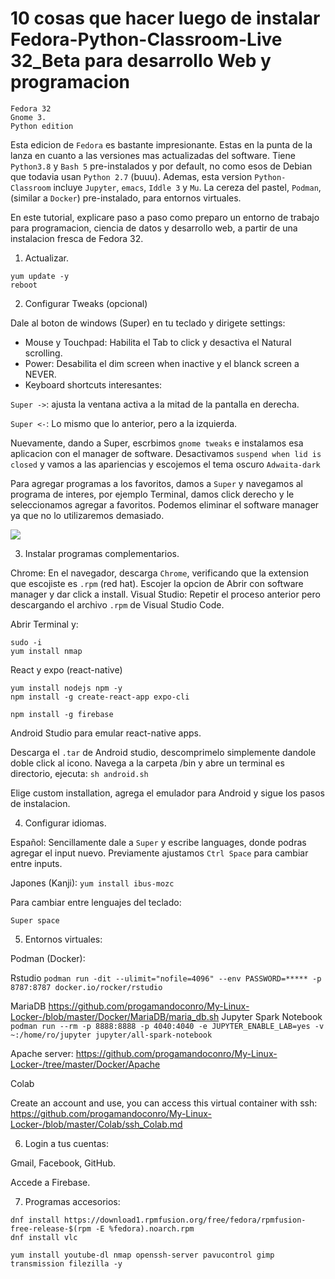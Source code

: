 # 10 cosas que hacer luego de instalar  Fedora-Python-Classroom-Live 32_Beta para desarrollo Web y programacion

```
Fedora 32 
Gnome 3.
Python edition
```


Esta edicion de ``Fedora`` es bastante impresionante. Estas en la punta de la lanza en cuanto a las versiones mas actualizadas del software. Tiene ``Python3.8`` y ``Bash 5`` pre-instalados y por default, no como esos de Debian que todavia usan ``Python 2.7`` (buuu). Ademas, esta version ``Python-Classroom`` incluye ``Jupyter``, ``emacs``, ``Iddle 3`` y ``Mu``. La cereza del pastel, ``Podman``, (similar a ``Docker``) pre-instalado, para entornos virtuales. 

En este tutorial, explicare paso a paso como preparo un entorno de trabajo para programacion, ciencia de datos y desarrollo web, a partir de una instalacion fresca de Fedora 32.

1. Actualizar.
```
yum update -y
reboot
```
2. Configurar Tweaks (opcional)

Dale al boton de windows (Super) en tu teclado y dirigete settings:

* Mouse y Touchpad: Habilita el Tab to click y desactiva el Natural scrolling.
* Power: Desabilita el dim screen when inactive y el  blanck screen a NEVER.
* Keyboard shortcuts interesantes: 

``Super ->``: ajusta la ventana activa a la mitad de la pantalla en derecha.

``Super <-``: Lo mismo que lo anterior, pero a la izquierda.

Nuevamente, dando a Super, escrbimos ``gnome tweaks`` e instalamos esa aplicacion con el manager de software. Desactivamos ``suspend when lid is closed`` y vamos a las apariencias y escojemos el tema oscuro ``Adwaita-dark``

Para agregar programas a los favoritos, damos a ``Super`` y navegamos al programa de interes, por ejemplo Terminal, damos click derecho y le seleccionamos agregar a favoritos. Podemos eliminar el software manager ya que no lo utilizaremos demasiado.

<div> 

<img src="./'Screenshot from 2020-04-10 15-13-42.png'" />

</div>

3. Instalar programas complementarios.

Chrome: En el navegador, descarga ``Chrome``, verificando que la extension que escojiste es ``.rpm`` (red hat). Escojer la opcion de Abrir con software manager y dar click a install.
Visual Studio: Repetir el proceso anterior pero descargando el archivo ``.rpm`` de Visual Studio Code.

Abrir Terminal y:

```
sudo -i
yum install nmap

```

React y expo (react-native)
```
yum install nodejs npm -y
npm install -g create-react-app expo-cli
```

```
npm install -g firebase
```
Android Studio para emular react-native apps.

Descarga el ``.tar`` de Android studio, descomprimelo simplemente dandole doble click al icono. Navega a la carpeta /bin y abre un terminal es directorio, ejecuta:
``sh android.sh``

Elige custom installation, agrega el emulador para Android y sigue los pasos de instalacion. 

4. Configurar idiomas.

Español: Sencillamente dale a ``Super`` y escribe languages, donde podras agregar el input nuevo. Previamente ajustamos ``Ctrl Space`` para cambiar entre inputs. 

Japones (Kanji): ``yum install ibus-mozc``

Para cambiar entre lenguajes del teclado:

``Super space``

5. Entornos virtuales:

Podman (Docker): 

Rstudio ``podman run -dit --ulimit="nofile=4096" --env PASSWORD=***** -p 8787:8787 docker.io/rocker/rstudio``

MariaDB https://github.com/progamandoconro/My-Linux-Locker-/blob/master/Docker/MariaDB/maria_db.sh
Jupyter Spark Notebook ``podman run --rm -p 8888:8888 -p 4040:4040 -e JUPYTER_ENABLE_LAB=yes -v ~:/home/ro/jupyter jupyter/all-spark-notebook``

Apache server: https://github.com/progamandoconro/My-Linux-Locker-/tree/master/Docker/Apache

Colab

Create an account and use, you can access this virtual container with ssh:
https://github.com/progamandoconro/My-Linux-Locker-/blob/master/Colab/ssh_Colab.md

6. Login a tus cuentas:

Gmail, Facebook, GitHub.

Accede a Firebase.

7. Programas accesorios:

```
dnf install https://download1.rpmfusion.org/free/fedora/rpmfusion-free-release-$(rpm -E %fedora).noarch.rpm
dnf install vlc 
```

``yum install youtube-dl nmap openssh-server pavucontrol gimp transmission filezilla -y``
